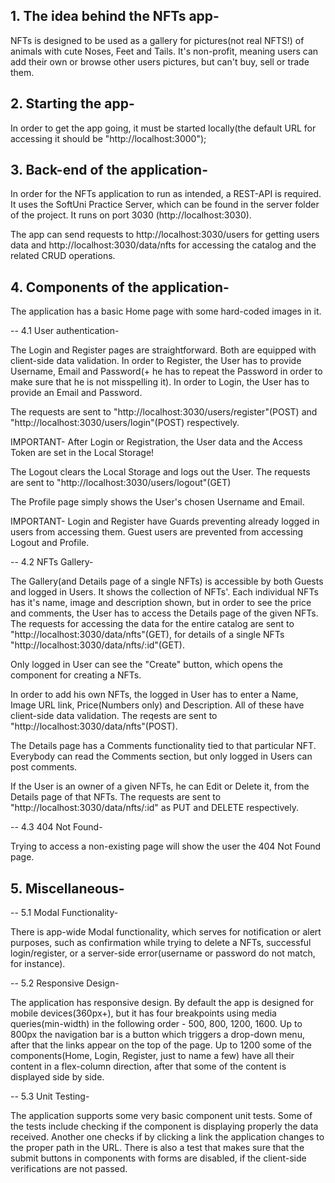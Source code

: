 ## 1. The idea behind the NFTs app-

NFTs is designed to be used as a gallery for pictures(not real NFTS!) of animals with cute Noses, Feet and Tails. It's non-profit, meaning users can add their own or browse other users pictures, but can't buy, sell or trade them. 


## 2. Starting the app-

In order to get the app going, it must be started locally(the default URL for accessing it should be "http://localhost:3000");


## 3. Back-end of the application- 

In order for the NFTs application to run as intended, a REST-API is required. It uses the SoftUni Practice Server, which can be found in the server folder of the project. It runs on port 3030 (http://localhost:3030).

The app can send requests to http://localhost:3030/users for getting users data and http://localhost:3030/data/nfts for accessing the catalog and the related CRUD operations.  


## 4. Components of the application-

The application has a basic Home page with some hard-coded images in it.

-- 4.1 User authentication-

The Login and Register pages are straightforward. Both are equipped with client-side data validation. In order to Register, the User has to provide Username, Email and Password(+ he has to repeat the Password in order to make sure that he is not misspelling it). In order to Login, the User has to provide an Email and Password.

The requests are sent to "http://localhost:3030/users/register"(POST) and "http://localhost:3030/users/login"(POST) respectively. 

IMPORTANT- After Login or Registration, the User data and the Access Token are set in the Local Storage!

The Logout clears the Local Storage and logs out the User. The requests are sent to "http://localhost:3030/users/logout"(GET)

The Profile page simply shows the User's chosen Username and Email. 

IMPORTANT- Login and Register have Guards preventing already logged in users from accessing them. Guest users are prevented from accessing Logout and Profile.

-- 4.2 NFTs Gallery-

The Gallery(and Details page of a single NFTs) is accessible by both Guests and logged in Users. It shows the collection of NFTs'. Each individual NFTs has it's name, image and description shown, but in order to see the price and comments, the User has to access the Details page of the given NFTs. The requests for accessing the data for the entire catalog are sent to "http://localhost:3030/data/nfts"(GET), for details of a single NFTs "http://localhost:3030/data/nfts/:id"(GET).

Only logged in User can see the "Create" button, which opens the component for creating a NFTs.

In order to add his own NFTs, the logged in User has to enter a Name, Image URL link, Price(Numbers only) and Description. All of these have client-side data validation. The reqests are sent to "http://localhost:3030/data/nfts"(POST).

The Details page has a Comments functionality tied to that particular NFT. Everybody can read the Comments section, but only logged in Users can post comments. 

If the User is an owner of a given NFTs, he can Edit or Delete it, from the Details page of that NFTs. The requests are sent to "http://localhost:3030/data/nfts/:id" as PUT and DELETE respectively. 

-- 4.3 404 Not Found-

Trying to access a non-existing page will show the user the 404 Not Found page.


## 5. Miscellaneous-

-- 5.1 Modal Functionality-

There is app-wide Modal functionality, which serves for notification or alert purposes, such as confirmation while trying to delete a NFTs, successful login/register, or a server-side error(username or password do not match, for instance). 

-- 5.2 Responsive Design-

The application has responsive design. By default the app is designed for mobile devices(360px+), but it has four breakpoints using media queries(min-width) in the following order - 500, 800, 1200, 1600. Up to 800px the navigation bar is a button which triggers a drop-down menu, after that the links appear on the top of the page. Up to 1200 some of the components(Home, Login, Register, just to name a few) have all their content in a flex-column direction, after that some of the content is displayed side by side. 

-- 5.3 Unit Testing- 

The application supports some very basic component unit tests. Some of the tests include checking if the component is displaying properly the data received. Another one checks if by clicking a link the application changes to the proper path in the URL. There is also a test that makes sure that the submit buttons in components with forms are disabled, if the client-side verifications are not passed. 
